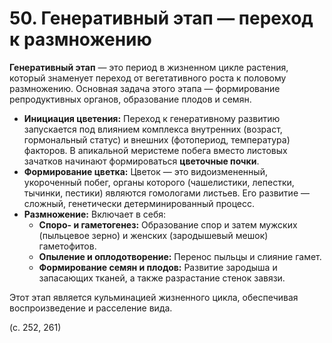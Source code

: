 # 50. Генеративный этап — переход к размножению

**Генеративный этап** — это период в жизненном цикле растения, который знаменует переход от вегетативного роста к половому размножению. Основная задача этого этапа — формирование репродуктивных органов, образование плодов и семян.

*   **Инициация цветения:** Переход к генеративному развитию запускается под влиянием комплекса внутренних (возраст, гормональный статус) и внешних (фотопериод, температура) факторов. В апикальной меристеме побега вместо листовых зачатков начинают формироваться **цветочные почки**.
*   **Формирование цветка:** Цветок — это видоизмененный, укороченный побег, органы которого (чашелистики, лепестки, тычинки, пестики) являются гомологами листьев. Его развитие — сложный, генетически детерминированный процесс.
*   **Размножение:** Включает в себя:
    *   **Споро- и гаметогенез:** Образование спор и затем мужских (пыльцевое зерно) и женских (зародышевый мешок) гаметофитов.
    *   **Опыление и оплодотворение:** Перенос пыльцы и слияние гамет.
    *   **Формирование семян и плодов:** Развитие зародыша и запасающих тканей, а также разрастание стенок завязи.

Этот этап является кульминацией жизненного цикла, обеспечивая воспроизведение и расселение вида.

(с. 252, 261)
